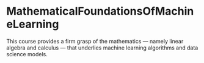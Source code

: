 # MathematicalFoundationsOfMachineLearning
This course provides a firm grasp of the mathematics — namely linear algebra and calculus — that underlies machine learning algorithms and data science models.
